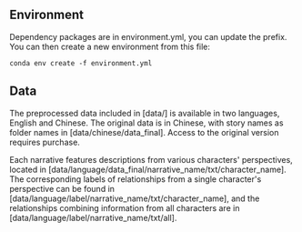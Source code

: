 ## Environment
Dependency packages are in environment.yml, you can update the prefix. You can then create a new environment from this file:

```{bash}
conda env create -f environment.yml
```

## Data
The preprocessed data included in [data/] is available in two languages, English and Chinese. The original data is in Chinese, with story names as folder names in [data/chinese/data_final]. Access to the original version requires purchase.

Each narrative features descriptions from various characters' perspectives, located in [data/language/data_final/narrative_name/txt/character_name]. The corresponding labels of relationships from a single character's perspective can be found in [data/language/label/narrative_name/txt/character_name], and the relationships combining information from all characters are in [data/language/label/narrative_name/txt/all].

